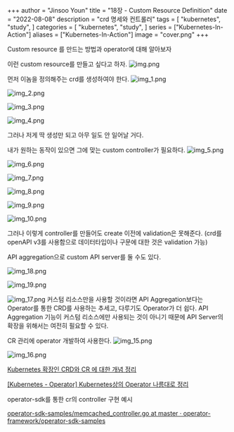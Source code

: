 +++
author = "Jinsoo Youn"
title = "18장 - Custom Resource Definition"
date = "2022-08-08"
description = "crd 명세와 컨트롤러"
tags = [
"kubernetes",
"study",
]
categories = [
"kubernetes",
"study",
]
series = ["Kubernetes-In-Action"]
aliases = ["Kubernetes-In-Action"]
image = "cover.png"
+++

Custom resource 를 만드는 방법과 operator에 대해 알아보자
<!--more-->

이런 custom resource를 만들고 싶다고 하자.
![img.png](img.png)


먼저 이놈을 정의해주는 crd를 생성하여야 한다.
![img_1.png](img_1.png)

![img_2.png](img_2.png)

![img_3.png](img_3.png)

![img_4.png](img_4.png)


그러나 저게 딱 생성만 되고 아무 일도 안 일어날 거다.

내가 원하는 동작이 있으면 그에 맞는 custom controller가 필요하다.
![img_5.png](img_5.png)

![img_6.png](img_6.png)

![img_7.png](img_7.png)

![img_8.png](img_8.png)

![img_9.png](img_9.png)

![img_10.png](img_10.png)


그러나 이렇게 controller를 만들어도 create 이전에 validation은 못해준다. (crd를 openAPI v3를 사용함으로 데이터타입이나 구문에 대한 것은 validation 가능)

API aggregation으로 custom API server를 둘 수도 있다.

![img_18.png](img_18.png)

![img_19.png](img_19.png)

![img_17.png](img_17.png)
커스텀 리소스만을 사용할 것이라면 API Aggregation보다는 Operator를 통한 CRD를 사용하는 추세고, 다루기도 Operator가 더 쉽다.
API Aggregation 기능이 커스텀 리소스에만 사용되는 것이 아니기 때문에 API Server의 확장을 위해서는 여전히 필요할 수 있다.

CR 관리에 operator 개발하여 사용한다.
![img_15.png](img_15.png)

![img_16.png](img_16.png)


[Kubernetes 확장인 CRD와 CR 에 대한 개념 정리](https://ccambo.tistory.com/74)

[[Kubernetes - Operator] Kubernetes상의 Operator 나름대로 정리](https://ccambo.tistory.com/53)

operator-sdk를 통한 cr의 controller 구현 예시

[operator-sdk-samples/memcached_controller.go at master · operator-framework/operator-sdk-samples](https://github.com/operator-framework/operator-sdk-samples/blob/master/go/memcached-operator/controllers/memcached_controller.go)